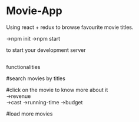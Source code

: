 # Movie-App
Using react + redux to browse favourite movie titles.

->npm init 
->npm start

to start your development server 
## 
functionalities

#search movies by titles

#click on the movie to know more about it  
  ->revenue  
  ->cast 
  ->running-time 
  ->budget

#load more movies
